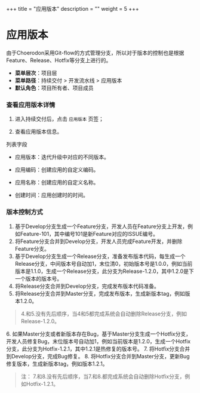 ﻿+++
title = "应用版本"
description = ""
weight = 5
+++


# 应用版本
 
 由于Choerodon采用Git-flow的方式管理分支，所以对于版本的控制也是根据Feature、Release、Hotfix等分支上进行的。

  - **菜单层次**：项目层
  - **菜单路径**：持续交付 >  开发流水线 > 应用版本
  - **默认角色**：项目所有者、项目成员

### 查看应用版本详情

 1. 进入持续交付后，点击 `应用版本` 页签；

 1. 查看应用版本信息。

列表字段

 - 应用版本：迭代升级中对应的不同版本。

 - 应用编码：创建应用的自定义编码。

 - 应用名称：创建应用的自定义名称。

 - 创建时间：应用创建时的时间。

### 版本控制方式
 1. 基于Develop分支生成一个Feature分支，开发人员在Feature分支上开发，例如Feature-101，其中编号101是新Feature对应的ISSUE编号。
 2. 将Feature分支合并到Develop分支，开发人员完成Feature开发，并删除Feature分支。
 3. 基于Develop分支生成一个Release分支，准备发布版本代码，每生成一个Release分支，中间版本号自动加1，末位清0，初始版本号是1.0.0，例如当前版本是1.1.0，生成一个Release分支，此分支为Release-1.2.0，其中1.2.0是下一个版本的版本号。
 4. 将Release分支合并到Develop分支，完成发布版本代码准备。
 5. 将Release分支合并到Master分支，完成发布版本，生成新版本tag，例如版本1.2.0。
<blockquote class="note">
         4.和5.没有先后顺序，当4和5都完成系统会自动删除Release分支，例如Release-1.2.0。
      </blockquote>
6. 如果Master分支或者新版本存在Bug，基于Master分支生成一个Hotfix分支，开发人员修复Bug，末位版本号自动加1，例如当前版本是1.2.0，生成一个Hotfix分支，此分支为Hotfix-1.2.1，其中1.2.1是热修复的版本号。
7. 将Hotfix分支合并到Develop分支，完成Bug修复。
8. 将Hotfix分支合并到Master分支，更新Bug修复版本，生成新版本tag，例如版本1.2.1。

<blockquote class="note">
         注： 7.和8.没有先后顺序，当7.和8.都完成系统会自动删除Hotfix分支，例如Hotfix-1.2.1。
      </blockquote>
